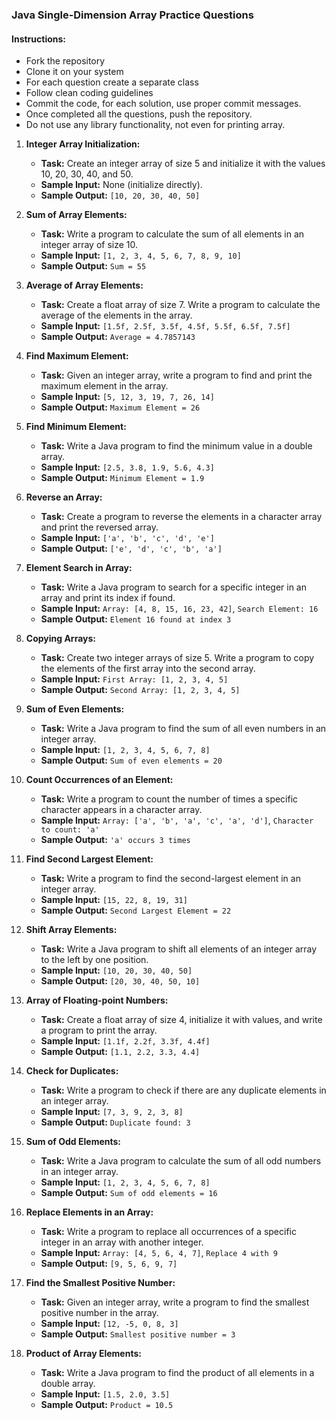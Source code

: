 ### Java Single-Dimension Array Practice Questions
#### Instructions:
- Fork the repository
- Clone it on your system
- For each question create a separate class
- Follow clean coding guidelines
- Commit the code, for each solution, use proper commit messages.
- Once completed all the questions, push the repository.
- Do not use any library functionality, not even for printing array.

1. **Integer Array Initialization:**
    - **Task:** Create an integer array of size 5 and initialize it with the values 10, 20, 30, 40, and 50.
    - **Sample Input:** None (initialize directly).
    - **Sample Output:** `[10, 20, 30, 40, 50]`

2. **Sum of Array Elements:**
    - **Task:** Write a program to calculate the sum of all elements in an integer array of size 10.
    - **Sample Input:** `[1, 2, 3, 4, 5, 6, 7, 8, 9, 10]`
    - **Sample Output:** `Sum = 55`

3. **Average of Array Elements:**
    - **Task:** Create a float array of size 7. Write a program to calculate the average of the elements in the array.
    - **Sample Input:** `[1.5f, 2.5f, 3.5f, 4.5f, 5.5f, 6.5f, 7.5f]`
    - **Sample Output:** `Average = 4.7857143`

4. **Find Maximum Element:**
    - **Task:** Given an integer array, write a program to find and print the maximum element in the array.
    - **Sample Input:** `[5, 12, 3, 19, 7, 26, 14]`
    - **Sample Output:** `Maximum Element = 26`

5. **Find Minimum Element:**
    - **Task:** Write a Java program to find the minimum value in a double array.
    - **Sample Input:** `[2.5, 3.8, 1.9, 5.6, 4.3]`
    - **Sample Output:** `Minimum Element = 1.9`

6. **Reverse an Array:**
    - **Task:** Create a program to reverse the elements in a character array and print the reversed array.
    - **Sample Input:** `['a', 'b', 'c', 'd', 'e']`
    - **Sample Output:** `['e', 'd', 'c', 'b', 'a']`

7. **Element Search in Array:**
    - **Task:** Write a Java program to search for a specific integer in an array and print its index if found.
    - **Sample Input:** `Array: [4, 8, 15, 16, 23, 42]`, `Search Element: 16`
    - **Sample Output:** `Element 16 found at index 3`

8. **Copying Arrays:**
    - **Task:** Create two integer arrays of size 5. Write a program to copy the elements of the first array into the second array.
    - **Sample Input:** `First Array: [1, 2, 3, 4, 5]`
    - **Sample Output:** `Second Array: [1, 2, 3, 4, 5]`

9. **Sum of Even Elements:**
   - **Task:** Write a Java program to find the sum of all even numbers in an integer array.
   - **Sample Input:** `[1, 2, 3, 4, 5, 6, 7, 8]`
   - **Sample Output:** `Sum of even elements = 20`

10. **Count Occurrences of an Element:**
    - **Task:** Write a program to count the number of times a specific character appears in a character array.
    - **Sample Input:** `Array: ['a', 'b', 'a', 'c', 'a', 'd']`, `Character to count: 'a'`
    - **Sample Output:** `'a' occurs 3 times`

11. **Find Second Largest Element:**
    - **Task:** Write a program to find the second-largest element in an integer array.
    - **Sample Input:** `[15, 22, 8, 19, 31]`
    - **Sample Output:** `Second Largest Element = 22`

12. **Shift Array Elements:**
    - **Task:** Write a Java program to shift all elements of an integer array to the left by one position.
    - **Sample Input:** `[10, 20, 30, 40, 50]`
    - **Sample Output:** `[20, 30, 40, 50, 10]`

13. **Array of Floating-point Numbers:**
    - **Task:** Create a float array of size 4, initialize it with values, and write a program to print the array.
    - **Sample Input:** `[1.1f, 2.2f, 3.3f, 4.4f]`
    - **Sample Output:** `[1.1, 2.2, 3.3, 4.4]`

14. **Check for Duplicates:**
    - **Task:** Write a program to check if there are any duplicate elements in an integer array.
    - **Sample Input:** `[7, 3, 9, 2, 3, 8]`
    - **Sample Output:** `Duplicate found: 3`

15. **Sum of Odd Elements:**
    - **Task:** Write a Java program to calculate the sum of all odd numbers in an integer array.
    - **Sample Input:** `[1, 2, 3, 4, 5, 6, 7, 8]`
    - **Sample Output:** `Sum of odd elements = 16`

16. **Replace Elements in an Array:**
    - **Task:** Write a program to replace all occurrences of a specific integer in an array with another integer.
    - **Sample Input:** `Array: [4, 5, 6, 4, 7]`, `Replace 4 with 9`
    - **Sample Output:** `[9, 5, 6, 9, 7]`

17. **Find the Smallest Positive Number:**
    - **Task:** Given an integer array, write a program to find the smallest positive number in the array.
    - **Sample Input:** `[12, -5, 0, 8, 3]`
    - **Sample Output:** `Smallest positive number = 3`

18. **Product of Array Elements:**
    - **Task:** Write a Java program to find the product of all elements in a double array.
    - **Sample Input:** `[1.5, 2.0, 3.5]`
    - **Sample Output:** `Product = 10.5`

